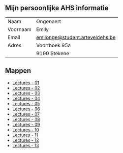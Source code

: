 
Mijn persoonlijke AHS informatie
------
|          |                                 |
| -------- | ------------------------------- |
| Naam     | Ongenaert                       |
| Voornaam | Emily                           |
| Email    | emilonge@student.arteveldehs.be |
| Adres    | Voorthoek 95a                   |
|          | 9190 Stekene                    |



Mappen
------

- [Lectures - 01](/Lectures/01/)
- [Lectures - 02](/Lectures/02/)
- [Lectures - 03](/Lectures/03/)
- [Lectures - 04](/Lectures/04/)
- [Lectures - 05](/Lectures/05/)
- [Lectures - 06](/Lectures/06/)
- [Lectures - 07](/Lectures/07/)
- [Lectures - 08](/Lectures/08/)
- [Lectures - 09](/Lectures/09/)
- [Lectures - 10](/Lectures/10/)
- [Lectures - 11](/Lectures/11/)
- [Lectures - 12](/Lectures/12/)
- [Lectures - 13](/Lectures/13/)
